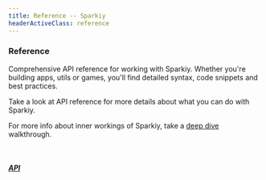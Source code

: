 ```yaml
---
title: Reference -- Sparkiy
headerActiveClass: reference
---
```


### Reference

Comprehensive API reference for working with Sparkiy. Whether you're building apps, utils or games, you'll find detailed syntax, code snippets and best practices.

Take a look at API reference for more details about what you can do with Sparkiy.

For more info about inner workings of Sparkiy, take a [deep dive](#) walkthrough.

<br />

##### [API](/reference/api/)

<br />
<br />
